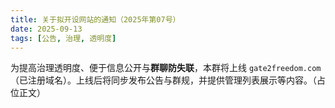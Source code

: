 ```yaml
---
title: 关于拟开设网站的通知（2025年第07号）
date: 2025-09-13
tags: [公告, 治理, 透明度]
---
```


为提高治理透明度、便于信息公开与**群聊防失联**，本群将上线 `gate2freedom.com`（已注册域名）。上线后将同步发布公告与群规，并提供管理列表展示等内容。（占位正文）
